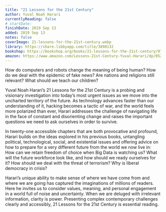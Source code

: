 ```yaml
---
title: "21 Lessons for the 21st Century"
author: Yuval Noah Harari
currentlyReading: false
# startDate: 
finishDate: 2019 Sep 13
added: 2019 Sep 13
notes: false
coverImage: 21-lessons-for-the-21st-century.webp
library: https://share.libbyapp.com/title/3890132
bookshop: https://bookshop.org/books/21-lessons-for-the-21st-century/9780525512196
amazon: https://www.amazon.com/Lessons-21st-Century-Yuval-Harari/dp/0525512179
---
```

How do computers and robots change the meaning of being human? How do we deal with the epidemic of fake news? Are nations and religions still relevant? What should we teach our children?

Yuval Noah Harari’s 21 Lessons for the 21st Century is a probing and visionary investigation into today’s most urgent issues as we move into the uncharted territory of the future. As technology advances faster than our understanding of it, hacking becomes a tactic of war, and the world feels more polarized than ever, Harari addresses the challenge of navigating life in the face of constant and disorienting change and raises the important questions we need to ask ourselves in order to survive.

In twenty-one accessible chapters that are both provocative and profound, Harari builds on the ideas explored in his previous books, untangling political, technological, social, and existential issues and offering advice on how to prepare for a very different future from the world we now live in: How can we retain freedom of choice when Big Data is watching us? What will the future workforce look like, and how should we ready ourselves for it? How should we deal with the threat of terrorism? Why is liberal democracy in crisis?

Harari’s unique ability to make sense of where we have come from and where we are going has captured the imaginations of millions of readers. Here he invites us to consider values, meaning, and personal engagement in a world full of noise and uncertainty. When we are deluged with irrelevant information, clarity is power. Presenting complex contemporary challenges clearly and accessibly, 21 Lessons for the 21st Century is essential reading.
